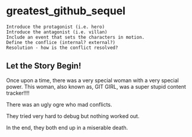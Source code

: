 # greatest_github_sequel

    Introduce the protagonist (i.e. hero)
    Introduce the antagonist (i.e. villan)
    Include an event that sets the characters in motion.
    Define the conflice (internal? external?)
    Resolution - how is the conflict resolved?

## Let the Story Begin!
Once upon a time, there was a very special woman with a very special power. 
This woman, also known as, GIT GIRL, was a super stupid content tracker!!!!

There was an ugly ogre who mad conflicts.

They tried very hard to debug but nothing worked out.

In the end, they both end up in a miserable death.

